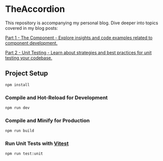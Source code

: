 # TheAccordion

This repository is accompanying my personal blog. Dive deeper into topics covered in my blog posts:

[Part 1 - The Component - Explore insights and code examples related to component development.]()

[Part 2 - Unit Testing - Learn about strategies and best practices for unit testing your codebase.]()

## Project Setup

```sh
npm install
```

### Compile and Hot-Reload for Development

```sh
npm run dev
```

### Compile and Minify for Production

```sh
npm run build
```

### Run Unit Tests with [Vitest](https://vitest.dev/)

```sh
npm run test:unit
```
